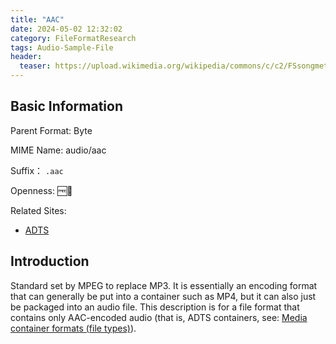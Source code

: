 ```yaml
---
title: "AAC"
date: 2024-05-02 12:32:02
category: FileFormatResearch
tags: Audio-Sample-File
header:
  teaser: https://upload.wikimedia.org/wikipedia/commons/c/c2/FSsongmetal2-AAC-iTunes10.6.3-sweep.png
---
```


## Basic Information

Parent Format: Byte

MIME Name: audio/aac

Suffix： `.aac`

Openness: 🆓📖

Related Sites:

* [ADTS](https://wiki.multimedia.cx/index.php?title=ADTS)

## Introduction

Standard set by MPEG to replace MP3. It is essentially an encoding format that can generally be put into a container such as MP4, but it can also just be packaged into an audio file. This description is for a file format that contains only AAC-encoded audio (that is, ADTS containers, see: [Media container formats (file types)](https://developer.mozilla.org/en-US/docs/Web/Media/Formats/Containers)).
